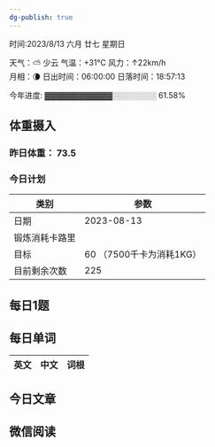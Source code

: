 ```yaml
---
dg-publish: true
---
```



时间:2023/8/13 六月 廿七 星期日

天气：⛅️  少云 气温：+31°C 风力：↑22km/h  
月相：🌘 日出时间：06:00:00 日落时间：18:57:13

今年进度: ▓▓▓▓▓▓▓▓▓▓▓▓░░░░░░░░ 61.58%

## 体重摄入

### 昨日体重： 73.5
### 今日计划

| 类别           | 参数                    |
| -------------- | ----------------------- |
| 日期           | 2023-08-13               |
| 锻炼消耗卡路里 | |
| 目标           | 60      （7500千卡为消耗1KG）                |
| 目前剩余次数               |        225                  |



## 每日1题


## 每日单词

| 英文       | 中文       |词根|
| ---------- | ---------- | ---|


## 今日文章

## 微信阅读

<!-- start of weread -->


<!-- end of weread -->
